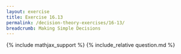 ```yaml
---
layout: exercise
title: Exercise 16.13
permalink: /decision-theory-exercises/16-13/
breadcrumb: Making Simple Decisions
---
```


{% include mathjax_support %}
{% include_relative question.md %}
